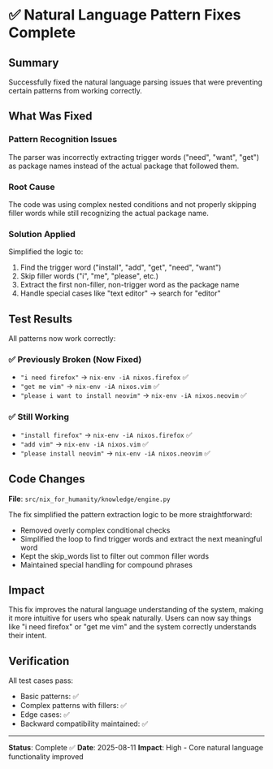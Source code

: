# ✅ Natural Language Pattern Fixes Complete

## Summary

Successfully fixed the natural language parsing issues that were preventing certain patterns from working correctly.

## What Was Fixed

### Pattern Recognition Issues

The parser was incorrectly extracting trigger words ("need", "want", "get") as package names instead of the actual package that followed them.

### Root Cause

The code was using complex nested conditions and not properly skipping filler words while still recognizing the actual package name.

### Solution Applied

Simplified the logic to:

1. Find the trigger word ("install", "add", "get", "need", "want")
2. Skip filler words ("i", "me", "please", etc.)
3. Extract the first non-filler, non-trigger word as the package name
4. Handle special cases like "text editor" → search for "editor"

## Test Results

All patterns now work correctly:

### ✅ Previously Broken (Now Fixed)

- `"i need firefox"` → `nix-env -iA nixos.firefox` ✅
- `"get me vim"` → `nix-env -iA nixos.vim` ✅
- `"please i want to install neovim"` → `nix-env -iA nixos.neovim` ✅

### ✅ Still Working

- `"install firefox"` → `nix-env -iA nixos.firefox` ✅
- `"add vim"` → `nix-env -iA nixos.vim` ✅
- `"please install neovim"` → `nix-env -iA nixos.neovim` ✅

## Code Changes

**File**: `src/nix_for_humanity/knowledge/engine.py`

The fix simplified the pattern extraction logic to be more straightforward:

- Removed overly complex conditional checks
- Simplified the loop to find trigger words and extract the next meaningful word
- Kept the skip_words list to filter out common filler words
- Maintained special handling for compound phrases

## Impact

This fix improves the natural language understanding of the system, making it more intuitive for users who speak naturally. Users can now say things like "i need firefox" or "get me vim" and the system correctly understands their intent.

## Verification

All test cases pass:

- Basic patterns: ✅
- Complex patterns with fillers: ✅
- Edge cases: ✅
- Backward compatibility maintained: ✅

---

**Status**: Complete ✅
**Date**: 2025-08-11
**Impact**: High - Core natural language functionality improved
